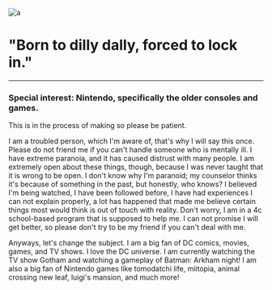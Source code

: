 ![a](https://i.pinimg.com/736x/f6/68/5c/f6685ca21f3035330367d6eb41ed2981.jpg)

# "Born to dilly dally, forced to lock in."

---------------------------------

### Special interest: Nintendo, specifically the older consoles and games.

This is in the process of making so please be patient.


I am a troubled person, which I'm aware of, that's why I will say this once. Please do not friend me if you can't handle someone who is mentally ill. I have extreme paranoia, and it has caused distrust with many people. I am extremely open about these things, though, because I was never taught that it is wrong to be open. I don't know why I'm paranoid; my counselor thinks it's because of something in the past, but honestly, who knows? I believed I'm being watched, I have been followed before, I have had experiences I can not explain properly, a lot has happened that made me believe certain things most would think is out of touch with reality. Don't worry, I am in a 4c school-based program that is supposed to help me. I can not promise I will get better, so please don't try to be my friend if you can't deal with me.

Anyways, let's change the subject. I am a big fan of DC comics, movies, games, and TV shows. I love the DC universe. I am currently watching the TV show Gotham and watching a gameplay of Batman: Arkham night! I am also a big fan of Nintendo games like tomodatchi life, miitopia, animal crossing new leaf, luigi's mansion, and much more! 

